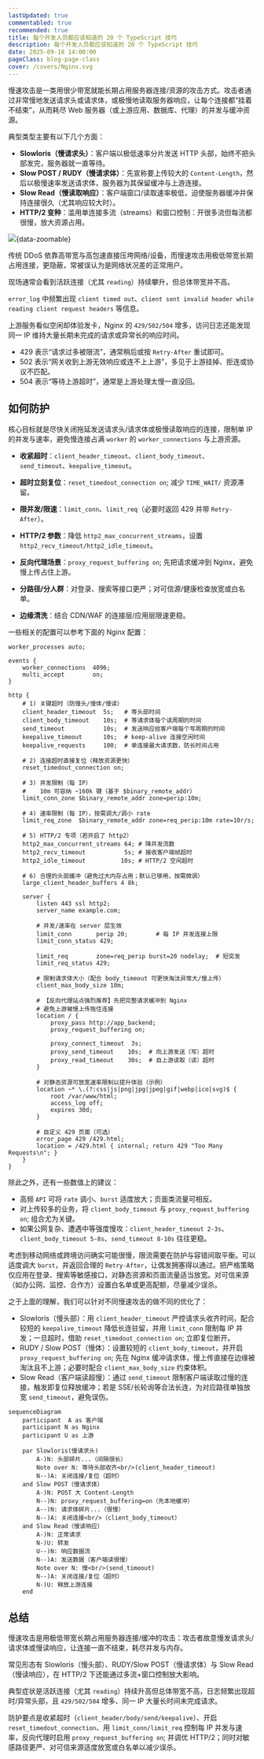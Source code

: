 ```yaml
---
lastUpdated: true
commentabled: true
recommended: true
title: 每个开发人员都应该知道的 20 个 TypeScript 技巧
description: 每个开发人员都应该知道的 20 个 TypeScript 技巧
date: 2025-09-18 14:00:00 
pageClass: blog-page-class
cover: /covers/Nginx.svg
---
```


慢速攻击是一类用很少带宽就能长期占用服务器连接/资源的攻击方式。攻击者通过非常慢地发送请求头或请求体，或极慢地读取服务器响应，让每个连接都“挂着不结束”，从而耗尽 Web 服务器（或上游应用、数据库、代理）的并发与缓冲资源。

典型类型主要有以下几个方面：

- **Slowloris（慢请求头）**：客户端以极低速率分片发送 HTTP 头部，始终不把头部发完，服务器就一直等待。
- **Slow POST / RUDY（慢请求体）**：先宣称要上传较大的 `Content-Length`，然后以极慢速率发送请求体，服务器为其保留缓冲与上游连接。
- **Slow Read（慢读取响应）**：客户端窗口/读取速率极低，迫使服务器缓冲并保持连接很久（尤其响应较大时）。
- **HTTP/2 变种**：滥用单连接多流（streams）和窗口控制：开很多流但每流都很慢，放大资源占用。

![](/images/nginx-slow.jpg){data-zoomable}

传统 DDoS 依靠高带宽与高包速直接压垮网络/设备，而慢速攻击用极低带宽长期占用连接，更隐蔽，常被误认为是网络状况差的正常用户。

现场通常会看到活跃连接（尤其 `reading`）持续攀升，但总体带宽并不高。

`error_log` 中频繁出现 `client timed out`、`client sent invalid header while reading client request headers` 等信息。

上游服务看似空闲却体验发卡，Nginx 的 `429/502/504` 增多，访问日志还能发现同一 IP 维持大量长期未完成的请求或异常长的响应时间。

- 429 表示“请求过多被限流”，通常稍后或按 `Retry-After` 重试即可。
- 502 表示“网关收到上游无效响应或连不上上游”，多见于上游挂掉、拒连或协议不匹配。
- 504 表示“等待上游超时”，通常是上游处理太慢一直没回。

## 如何防护 ##

核心目标就是尽快关闭拖延发送请求头/请求体或极慢读取响应的连接，限制单 IP 的并发与速率，避免慢连接占满 `worker` 的 `worker_connections` 与上游资源。

- **收紧超时**：`client_header_timeout`、`client_body_timeout`、`send_timeout`、`keepalive_timeout`。

- **超时立刻复位**：`reset_timedout_connection on`; 减少 `TIME_WAIT/` 资源滞留。

- **限并发/限速**：`limit_conn`、`limit_req`（必要时返回 429 并带 `Retry-After`）。

- **HTTP/2 参数**：降低 `http2_max_concurrent_streams`，设置 `http2_recv_timeout/http2_idle_timeout`。

- **反向代理场景**：`proxy_request_buffering on`; 先把请求缓冲到 Nginx，避免慢上传占住上游。

- **分路径/分人群**：对登录、搜索等接口更严；对可信源/健康检查放宽或白名单。

- **边缘清洗**：结合 CDN/WAF 的连接层/应用层限速更稳。

一些相关的配置可以参考下面的 Nginx 配置：

```nginx
worker_processes auto;

events {
    worker_connections  4096;
    multi_accept        on;
}

http {
    # 1) 关键超时（防慢头/慢体/慢读）
    client_header_timeout  5s;   # 等头部时间
    client_body_timeout    10s;  # 等请求体每个读周期的时间
    send_timeout           10s;  # 发送响应给客户端每个写周期的时间
    keepalive_timeout      10s;  # keep-alive 连接空闲时间
    keepalive_requests     100;  # 单连接最大请求数，防长时间占用

    # 2) 连接超时直接复位（释放资源更快）
    reset_timedout_connection on;

    # 3) 并发限制（每 IP）
    #    10m 可容纳 ~160k 键（基于 $binary_remote_addr）
    limit_conn_zone $binary_remote_addr zone=perip:10m;

    # 4) 速率限制（每 IP），按需调大/调小 rate
    limit_req_zone  $binary_remote_addr zone=req_perip:10m rate=10r/s;

    # 5) HTTP/2 专项（若开启了 http2）
    http2_max_concurrent_streams 64; # 降并发流数
    http2_recv_timeout           5s; # 接收客户端帧超时
    http2_idle_timeout          10s; # HTTP/2 空闲超时

    # 6) 合理的头部缓冲（避免过大内存占用；默认已够用，按需微调）
    large_client_header_buffers 4 8k;

    server {
        listen 443 ssl http2;
        server_name example.com;

        # 并发/速率在 server 层生效
        limit_conn       perip 20;        # 每 IP 并发连接上限
        limit_conn_status 429;

        limit_req        zone=req_perip burst=20 nodelay;  # 短突发
        limit_req_status 429;

        # 限制请求体大小（配合 body_timeout 可更快淘汰异常大/慢上传）
        client_max_body_size 10m;

        # 【反向代理站点强烈推荐】先把完整请求缓冲到 Nginx
        # 避免上游被慢上传拖住连接
        location / {
            proxy_pass http://app_backend;
            proxy_request_buffering on;

            proxy_connect_timeout  3s;
            proxy_send_timeout    10s;  # 向上游发送（写）超时
            proxy_read_timeout    30s;  # 自上游读取（读）超时
        }

        # 对静态资源可放宽速率限制以提升体验（示例）
        location ~* \.(?:css|js|png|jpg|jpeg|gif|webp|ico|svg)$ {
            root /var/www/html;
            access_log off;
            expires 30d;
        }

        # 自定义 429 页面（可选）
        error_page 429 /429.html;
        location = /429.html { internal; return 429 "Too Many Requests\n"; }
    }
}
```

除此之外，还有一些数值上的建议：

- 高频 `API` 可将 `rate` 调小、`burst` 适度放大；页面类流量可相反。
- 对上传较多的业务，将 `client_body_timeout` 与 `proxy_request_buffering on`; 组合尤为关键。
- 如果公网复杂、遭遇中等强度慢攻：`client_header_timeout 2-3s`、`client_body_timeout 5-8s`、`send_timeout 8-10s` 往往更稳。

考虑到移动网络或跨境访问确实可能很慢，限流需要在防护与容错间取平衡。可以适度调大 `burst`，并返回合理的 `Retry-After`，让偶发拥塞得以通过。把严格策略仅应用在登录、搜索等敏感接口，对静态资源和页面流量适当放宽。对可信来源（如办公网、监控、合作方）设置白名单或更高配额，尽量减少误杀。

之于上面的理解，我们可以针对不同慢速攻击的做不同的优化了：

- Slowloris（慢头部）：用 `client_header_timeout` 严控请求头收齐时间，配合较短的 `keepalive_timeout` 降低长连驻留，并用 `limit_conn` 限制每 IP 并发；一旦超时，借助 `reset_timedout_connection on`; 立即复位断开。
- RUDY / Slow POST（慢体）：设置较短的 `client_body_timeout`，并开启 `proxy_request_buffering on`; 先在 Nginx 缓冲请求体，慢上传直接在边缘被淘汰且不上游；必要时配合 `client_max_body_size` 约束体积。
- Slow Read（客户端读超慢）：通过 `send_timeout` 限制客户端读取过慢的连接，触发即复位释放缓冲；若是 SSE/长轮询等合法长连，为对应路径单独放宽 `send_timeout`，避免误伤。

```mermaid
sequenceDiagram
    participant  A as 客户端
    participant N as Nginx  
    participant U as 上游

    par Slowloris(慢请求头)
        A-)N: 头部碎片...（间隔很长）
        Note over N: 等待头部收齐<br/>(client_header_timeout)
        N--)A: 关闭连接/复位（超时）
    and Slow POST（慢请求体）
        A-)N: POST 大 Content-Length
        N--)N: proxy_request_buffering=on（先本地缓冲）
        A--)N: 请求体碎片...（很慢）
        N--)A: 关闭连接<br/>（client_body_timeout）
    and Slow Read（慢读响应）
        A-)N: 正常请求
        N-)U: 转发
        U--)N: 响应数据流
        N--)A: 发送数据（客户端读很慢）
        Note over N: 慢<br/>(send_timeout)
        N--)A: 关闭连接/复位（超时）
        N-)U: 释放上游连接
    end
```

## 总结 ##

慢速攻击是用极低带宽长期占用服务器连接/缓冲的攻击：攻击者故意慢发请求头/请求体或慢读响应，让连接一直不结束，耗尽并发与内存。

常见形态有 Slowloris（慢头部）、RUDY/Slow POST（慢请求体）与 Slow Read（慢读响应），在 HTTP/2 下还能通过多流+窗口控制放大影响。

典型症状是活跃连接（尤其 `reading`）持续升高但总体带宽不高，日志频繁出现超时/异常头部，且 `429/502/504` 增多、同一 IP 大量长时间未完成请求。

防护要点是收紧超时（`client_header/body/send/keepalive`）、开启 `reset_timedout_connection`、用 `limit_conn/limit_req` 控制每 IP 并发与速率，反向代理时启用 `proxy_request_buffering on`; 并调优 HTTP/2；同时对敏感路径更严、对可信来源适度放宽或白名单以减少误杀。

